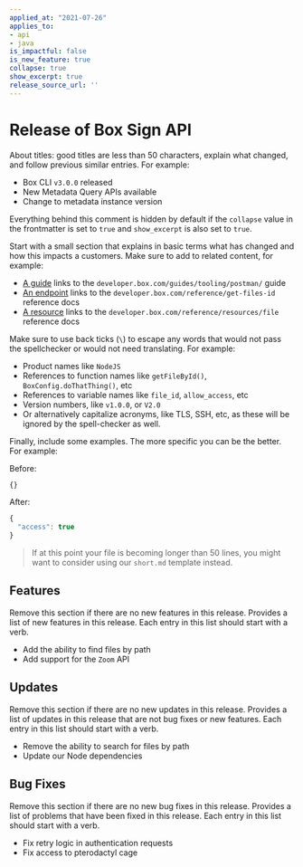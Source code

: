 ```yaml
---
applied_at: "2021-07-26"
applies_to: 
- api
- java
is_impactful: false
is_new_feature: true
collapse: true
show_excerpt: true
release_source_url: ''
---
```


# Release of Box Sign API

About titles: good titles are less than 50 characters,
explain what changed, and follow previous similar entries. For example:

* Box CLI `v3.0.0` released
* New Metadata Query APIs available 
* Change to metadata instance version

<!-- more -->

Everything behind this comment is hidden by default if the `collapse` value in the frontmatter is set to `true` and `show_excerpt` is also set to `true`.

Start with a small section that explains in basic terms what has changed
and how this impacts a customers. Make sure to add to related content, for
example:

* [A guide](g://tooling/postman/) links to the `developer.box.com/guides/tooling/postman/` guide
* [An endpoint](e://get_files_id) links to the `developer.box.com/reference/get-files-id` reference docs
* [A resource](r://file) links to the `developer.box.com/reference/resources/file` reference docs

Make sure to use back ticks (`\`\) to escape any words that would not pass the spellchecker
or would not need translating. For example:

* Product names like `NodeJS`
* References to function names like `getFileById()`, `BoxConfig.doThatThing()`, etc
* References to variable names like `file_id`, `allow_access`, etc
* Version numbers, like `v1.0.0`, or `V2.0`
* Or alternatively capitalize acronyms, like TLS, SSH, etc, as these will be
  ignored by the spell-checker as well.

Finally, include some examples. The more specific you can be the better. For
example:

Before:

```js
{}
```

After: 

```js
{
  "access": true
}
```

> If at this point your file is becoming longer than 50 lines, you might want to
> consider using our `short.md` template instead.

## Features

Remove this section if there are no new features in this release. Provides a list
of new features in this release. Each entry in this list should start with a verb.

* Add the ability to find files by path 
* Add support for the `Zoom` API

## Updates

Remove this section if there are no new updates in this release. Provides a list
of updates in this release that are not bug fixes or new features. Each entry in this 
list should start with a verb.

* Remove the ability to search for files by path 
* Update our Node dependencies

## Bug Fixes

Remove this section if there are no new bug fixes in this release. Provides a list
of problems that have been fixed in this release. Each entry in this list should start with a verb.

* Fix retry logic in authentication requests
* Fix access to pterodactyl cage
